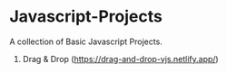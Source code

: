 # Javascript-Projects
A collection of Basic Javascript Projects.

1. Drag & Drop (https://drag-and-drop-vjs.netlify.app/)
